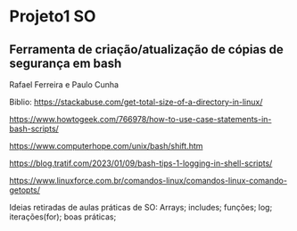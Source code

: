 # Projeto1 SO
Ferramenta de criação/atualização de cópias de segurança em bash
-----------------------------------------
Rafael Ferreira e Paulo Cunha

Biblio:
https://stackabuse.com/get-total-size-of-a-directory-in-linux/

https://www.howtogeek.com/766978/how-to-use-case-statements-in-bash-scripts/

https://www.computerhope.com/unix/bash/shift.htm

https://blog.tratif.com/2023/01/09/bash-tips-1-logging-in-shell-scripts/

https://www.linuxforce.com.br/comandos-linux/comandos-linux-comando-getopts/

Ideias retiradas de aulas práticas de SO: Arrays; includes; funções; log; iterações(for); boas práticas;

